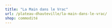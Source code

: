 ```yaml
---
title: "La Main dans le Vrac"
url: /plateau-dhauteville/la-main-dans-le-vrac/
shop: commodité
---
```

